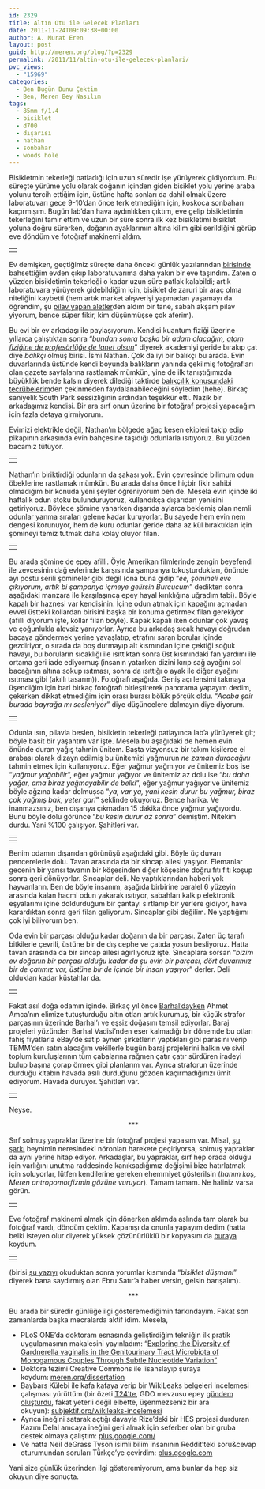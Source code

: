 ```yaml
---
id: 2329
title: Altın Otu ile Gelecek Planları
date: 2011-11-24T09:09:38+00:00
author: A. Murat Eren
layout: post
guid: http://meren.org/blog/?p=2329
permalink: /2011/11/altin-otu-ile-gelecek-planlari/
pvc_views:
  - "15969"
categories:
  - Ben Bugün Bunu Çektim
  - Ben, Meren Bey Nasılım
tags:
  - 85mm f/1.4
  - bisiklet
  - d700
  - dışarısı
  - nathan
  - sonbahar
  - woods hole
---
```

Bisikletmin tekerleği patladığı için uzun süredir işe yürüyerek gidiyordum. Bu süreçte yürüme yolu olarak doğanın içinden giden bisiklet yolu yerine araba yolunu tercih ettiğim için, üstüne hafta sonları da dahil olmak üzere laboratuvarı gece 9-10&#8217;dan önce terk etmediğim için, koskoca sonbaharı kaçırmışım. Bugün lab&#8217;dan hava aydınlıkken çıktım, eve gelip bisikletimin tekerleğini tamir ettim ve uzun bir süre sonra ilk kez bisikletimi bisiklet yoluna doğru sürerken, doğanın ayaklarımın altına kilim gibi serildiğini görüp eve döndüm ve fotoğraf makinemi aldım.

<table width="100%" border="0">
  <tr>
    <td align="center">
      <img src="http://meren.org/wp-content/gallery/sonbahar/sonbahar-1.jpg" alt="" border="0" />
    </td>
  </tr>
</table>

Ev demişken, geçtiğimiz süreçte daha önceki günlük yazılarından [birisinde](http://meren.org/blog/2011/06/woods-holeda-yasam/) bahsettiğim evden çıkıp laboratuvarıma daha yakın bir eve taşındım. Zaten o yüzden bisikletimin tekerleği o kadar uzun süre patlak kalabildi; artık laboratuvara yürüyerek gidebildiğim için, bisiklet de zaruri bir araç olma niteliğini kaybetti (hem artık market alışverişi yapmadan yaşamayı da öğrendim, şu [pilav yapan aletler](http://tinyurl.com/7b9u45u)den aldım bir tane, sabah akşam pilav yiyorum, bence süper fikir, kim düşünmüşse çok aferim).

Bu evi bir ev arkadaşı ile paylaşıyorum. Kendisi kuantum fiziği üzerine yıllarca çalıştıktan sonra &#8220;_bundan sonra başka bir adam olacağım, [atom fiziğine de profesörlüğe de lanet olsun](http://www.youtube.com/watch?v=jfGKJW20f3A)_&#8221; diyerek akademiyi geride bırakıp çat diye _balıkçı_ olmuş birisi. İsmi Nathan. Çok da iyi bir balıkçı bu arada. Evin duvarlarında üstünde kendi boyunda balıkların yanında çekilmiş fotoğrafları olan gazete sayfalarına rastlamak mümkün, yine de ilk tanıştığımızda büyüklük bende kalsın diyerek dilediği taktirde [balıkçılık konusundaki tecrübelerim](http://meren.org/blog/2010/09/balik-tutarak-kuculmek/)den çekinmeden faydalanabileceğini söyledim (hehe). Birkaç saniyelik South Park sessizliğinin ardından teşekkür etti. Nazik bir arkadaşımız kendisi. Bir ara sırf onun üzerine bir fotoğraf projesi yapacağım için fazla detaya girmiyorum.

Evimizi elektrikle değil, Nathan&#8217;ın bölgede ağaç kesen ekipleri takip edip pikapının arkasında evin bahçesine taşıdığı odunlarla ısıtıyoruz. Bu yüzden bacamız tütüyor.

<table width="100%" border="0">
  <tr>
    <td align="center">
      <img src="http://meren.org/wp-content/gallery/sonbahar/sonbahar-2.jpg" alt="" border="0" />
    </td>
  </tr>
</table>

Nathan&#8217;ın biriktirdiği odunların da şakası yok. Evin çevresinde bilimum odun öbeklerine rastlamak mümkün. Bu arada daha önce hiçbir fikir sahibi olmadığım bir konuda yeni şeyler öğreniyorum ben de. Mesela evin içinde iki haftalık odun stoku bulunduruyoruz, kullandıkça dışarıdan yenisini getiriyoruz. Böylece şömine yanarken dışarıda aylarca beklemiş olan nemli odunlar yanma sıraları gelene kadar kuruyorlar. Bu sayede hem evin nem dengesi korunuyor, hem de kuru odunlar geride daha az kül bıraktıkları için şömineyi temiz tutmak daha kolay oluyor filan.

<table width="100%" border="0">
  <tr>
    <td align="center">
      <img src="http://meren.org/wp-content/gallery/sonbahar/sonbahar-3.jpg" alt="" border="0" />
    </td>
  </tr>
</table>

Bu arada şömine de epey afilli. Öyle Amerikan filmlerinde zengin beyefendi ile zevcesinin dağ evlerinde karşısında şampanya tokuşturdukları, önünde ayı postu serili şömineler gibi değil (ona buna gidip &#8220;_ee, şömineli eve çıkıyorum, artık bi şampanya içmeye gelirsin Burcucum&#8221;_ dedikten sonra aşağıdaki manzara ile karşılaşınca epey hayal kırıklığına uğradım tabi). Böyle kapalı bir haznesi var kendisinin. İçine odun atmak için kapağını açmadan evvel üstteki kollardan birisini başka bir konuma getirmek filan gerekiyor (afilli diyorum işte, kollar filan böyle). Kapak kapalı iken odunlar çok yavaş ve çoğunlukla alevsiz yanıyorlar. Ayrıca bu arkadaş sıcak havayı doğrudan bacaya göndermek yerine yavaşlatıp, etrafını saran borular içinde gezdiriyor, o sırada da boş durmayıp alt kısmından içine çektiği soğuk havayı, bu boruların sıcaklığı ile ısıttıktan sonra üst kısmındaki fan yardımı ile ortama geri iade ediyormuş (insanın yatarken dizini kırıp sağ ayağını sol bacağının altına sokup ısıtması, sonra da ısıttığı o ayak ile diğer ayağını ısıtması gibi (akıllı tasarım)). Fotoğrafı aşağıda. Geniş açı lensimi takmaya üşendiğim için bari birkaç fotoğrafı birleştirerek panorama yapayım dedim, çekerken dikkat etmediğim için orası burası bölük pörçük oldu. &#8220;_Acaba şair burada bayrağa mı sesleniyor_&#8221; diye düşüncelere dalmayın diye diyorum.

<table width="100%" border="0">
  <tr>
    <td align="center">
      <img src="http://meren.org/wp-content/gallery/sonbahar/fire-place.png" alt="" border="0" />
    </td>
  </tr>
</table>

Odunla ısın, pilavla beslen, bisikletin tekerleği patlayınca lab&#8217;a yürüyerek git; böyle basit bir yaşantım var işte. Mesela bu aşağıdaki de hemen evin önünde duran yağış tahmin ünitem. Başta vizyonsuz bir takım kişilerce el arabası olarak dizayn edilmiş bu ünitemizi yağmurun _ne zaman_ _duracağını_ tahmin etmek için kullanıyoruz. Eğer yağmur yağmıyor ve ünitemiz boş ise &#8220;_yağmur yağabilir_&#8220;, eğer yağmur yağıyor ve ünitemiz az dolu ise &#8220;_bu daha yağar, ama biraz yağmayabilir de belki_&#8220;, eğer yağmur yağıyor ve ünitemiz böyle ağzına kadar dolmuşsa &#8220;_ya, var ya, yani kesin durur bu yağmur, biraz çok yağmış bak, yeter gari_&#8221; şeklinde okuyoruz. Bence harika. Ve inanmazsınız, ben dışarıya çıkmadan 15 dakika önce yağmur yağıyordu. Bunu böyle dolu görünce &#8220;_bu kesin durur az sonra_&#8221; demiştim. Nitekim durdu. Yani %100 çalışıyor. Şahitleri var.

<table width="100%" border="0">
  <tr>
    <td align="center">
      <img src="http://meren.org/wp-content/gallery/sonbahar/sonbahar-4.jpg" alt="" border="0" />
    </td>
  </tr>
</table>

Benim odamın dışarıdan görünüşü aşağıdaki gibi. Böyle üç duvarı pencerelerle dolu. Tavan arasında da bir sincap ailesi yaşıyor. Elemanlar gecenin bir yarısı tavanın bir köşesinden diğer köşesine doğru fıtı fıtı koşup sonra geri dönüyorlar. Sincaplar deli. Ne yaptıklarından haberi yok hayvanların. Ben de böyle insanım, aşağıda birbirine paralel 6 yüzeyin arasında kalan hacmi odun yakarak ısıtıyor, sabahları kalkıp elektronik eşyalarımı içine doldurduğum bir çantayı sırtlanıp bir yerlere gidiyor, hava karardıktan sonra geri filan geliyorum. Sincaplar gibi değilim. Ne yaptığımı çok iyi biliyorum ben.

Oda evin bir parçası olduğu kadar doğanın da bir parçası. Zaten üç tarafı bitkilerle çevrili, üstüne bir de dış cephe ve çatıda yosun besliyoruz. Hatta tavan arasında da bir sincap ailesi ağırlıyoruz işte. Sincaplara sorsan &#8220;_bizim ev doğanın bir parçası olduğu kadar da şu evin bir parçası, dört duvarımız bir de çatımız var, üstüne bir de içinde bir insan yaşıyor_&#8221; derler. Deli oldukları kadar küstahlar da.

<table width="100%" border="0">
  <tr>
    <td align="center">
      <img src="http://meren.org/wp-content/gallery/sonbahar/sonbahar-6.jpg" alt="" border="0" />
    </td>
  </tr>
</table>

Fakat asıl doğa odamın içinde. Birkaç yıl önce [Barhal&#8217;dayken](http://meren.org/blog/2009/07/barhalda-7-gun/) Ahmet Amca&#8217;nın elimize tutuşturduğu altın otları artık kurumuş, bir küçük strafor parçasının üzerinde Barhal&#8217;ı ve eşsiz doğasını temsil ediyorlar. Baraj projeleri yüzünden Barhal Vadisi&#8217;nden eser kalmadığı bir dönemde bu otları fahiş fiyatlarla eBay&#8217;de satıp aynen şirketlerin yaptıkları gibi parasını verip TBMM&#8217;den satın alacağım vekillerle bugün baraj projelerini halkın ve sivil toplum kuruluşlarının tüm çabalarına rağmen çatır çatır sürdüren iradeyi bulup başına çorap örmek gibi planlarım var. Ayrıca straforun üzerinde durduğu kitabın havada asılı durduğunu gözden kaçırmadığınızı ümit ediyorum. Havada duruyor. Şahitleri var.

<table width="100%" border="0">
  <tr>
    <td align="center">
      <img src="http://meren.org/wp-content/gallery/sonbahar/sonbahar-7.jpg" alt="" border="0" />
    </td>
  </tr>
</table>

Neyse.

<p style="text-align: center;">
  ***
</p>

Sırf solmuş yapraklar üzerine bir fotoğraf projesi yapasım var. Misal, [şu şarkı](http://www.youtube.com/watch?v=V4wHMORwlHY) beynimin neresindeki nöronları harekete geçiriyorsa, solmuş yapraklar da aynı yerine hitap ediyor. Arkadaşlar, bu yapraklar, sırf hep orada olduğu için varlığını unutma raddesinde kanıksadığımız değişimi bize hatırlatmak için soluyorlar, lütfen kendilerine gereken ehemmiyet gösterilsin (_hanım koş, Meren antropomorfizmin gözüne vuruyor_). Tamam tamam. Ne haliniz varsa görün.

<table width="100%" border="0">
  <tr>
    <td align="center">
      <img src="http://meren.org/wp-content/gallery/sonbahar/sonbahar-5.jpg" alt="" border="0" />
    </td>
  </tr>
</table>

Eve fotoğraf makinemi almak için dönerken aklımda aslında tam olarak bu fotoğraf vardı, döndüm çektim. Kapanışı da onunla yapayım dedim (hatta belki isteyen olur diyerek yüksek çözünürlüklü bir kopyasını da [buraya](http://meren.org/wp-content/gallery/sonbahar/bike.png) koydum.

<table width="100%" border="0">
  <tr>
    <td align="center">
      <img src="http://meren.org/wp-content/gallery/sonbahar/bike-mini.png" alt="" border="0" />
    </td>
  </tr>
</table>

<p style="text-align: left;">
  (birisi <a href="http://meren.org/blog/2010/02/2010-yilinda-bisiklet-iskencesi/">şu yazıyı</a> okuduktan sonra yorumlar kısmında &#8220;<em>bisiklet düşmanı</em>&#8221; diyerek bana saydırmış olan Ebru Satır&#8217;a haber versin, gelsin barışalım).
</p>

<p style="text-align: center;">
  ***
</p>

Bu arada bir süredir günlüğe ilgi gösteremediğimin farkındayım. Fakat son zamanlarda başka mecralarda aktif idim. Mesela,

  * PLoS ONE&#8217;da doktoram esnasında geliştirdiğim tekniğin ilk pratik uygulamasının makalesini yayınladım: &#8220;[Exploring the Diversity of Gardnerella vaginalis in the Genitourinary Tract Microbiota of Monogamous Couples Through Subtle Nucleotide Variation&#8221;](http://www.plosone.org/article/info:doi/10.1371/journal.pone.0026732)
  * Doktora tezimi Creative Commons ile lisanslayıp şuraya koydum: [meren.org/dissertation](http://meren.org/dissertation/)
  * Baybars Külebi ile kafa kafaya verip bir WikiLeaks belgeleri incelemesi çalışması yürüttüm (bir özeti [T24&#8217;te](http://www.t24.com.tr/tubitak-abdnin-gdo-propagandasina-masa-olmus/haber/181229.aspx), GDO mevzusu epey [gündem oluşturdu](http://i.imgur.com/7s767.jpg), fakat yeterli değil elbette, üşenmezseniz bir ara okuyun): [subjektif.org/wikileaks-incelemesi](http://subjektif.org/2011/10/wikileaks-incelemesi/)
  * Ayrıca ineğini satarak açtığı davayla Rize&#8217;deki bir HES projesi durduran Kazım Delal amcaya ineğini geri almak için seferber olan bir gruba destek olmaya çalıştım: [plus.google.com/](https://plus.google.com/116486142678525875639/posts/JtCiEgMuqpB)
  * Ve hatta Neil deGrass Tyson isimli bilim insanının Reddit&#8217;teki soru&cevap oturumundan soruları Türkçe&#8217;ye çevirdim: [plus.google.com](https://plus.google.com/116486142678525875639/posts/DQqe6riJX2S)

<div>
  Yani size günlük üzerinden ilgi gösteremiyorum, ama bunlar da hep siz okuyun diye sonuçta.
</div>